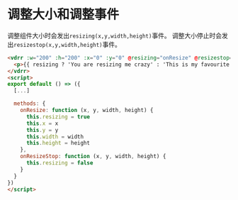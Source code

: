 # 调整大小和调整事件

调整组件大小时会发出`resizing(x,y,width,height)`事件。 调整大小停止时会发出`resizestop(x,y,width,height)`事件。

```html
<vdrr :w="200" :h="200" :x="0" :y="0" @resizing="onResize" @resizestop="onResizeStop">
  <p>{{ resizing ? 'You are resizing me crazy' : 'This is my favourite shape' }}</p>
</vdrr>
<script>
export default () => ({
  [...]

  methods: {
    onResize: function (x, y, width, height) {
      this.resizing = true
      this.x = x
      this.y = y
      this.width = width
      this.height = height
    },
    onResizeStop: function (x, y, width, height) {
      this.resizing = false
    }
  }
})
</script>
```

